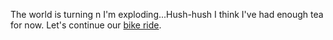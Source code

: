The world is turning n I'm exploding...Hush-hush I think I've had enough tea for now. 
Let's continue our [bike ride](../../../bikeride.md).